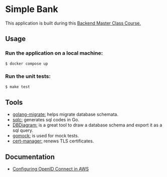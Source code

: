 # Simple Bank
This application is built during this [Backend Master Class Course.](https://www.udemy.com/course/backend-master-class-golang-postgresql-kubernetes/)

## Usage
### Run the application on a local machine:
```bash
$ docker compose up
```

### Run the unit tests:
```bash
$ make test
```

## Tools
- [golang-migrate:](https://github.com/golang-migrate/migrate) helps migrate database schemata.
- [sqlc:](https://sqlc.dev/) generates sql codes in Go.
- [DBDiagram:](https://www.dbdiagram.io/d/Simple-bank-66221b7303593b6b6167e52a) is a great tool to draw a database schema and export it as a sql query.
- [gomock:](https://github.com/golang/mock?tab=readme-ov-file) is used for mock tests.
- [cert-manager:](https://cert-manager.io/) renews TLS certificates.

## Documentation
* [Configuring OpenID Connect in AWS](https://docs.github.com/en/actions/deployment/security-hardening-your-deployments/configuring-openid-connect-in-amazon-web-services)